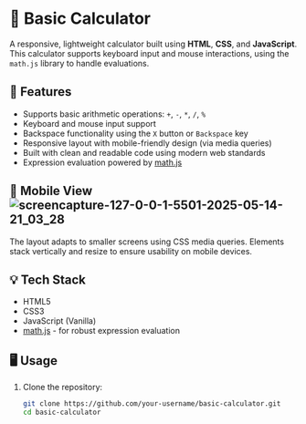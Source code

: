 # 🔢 Basic Calculator

A responsive, lightweight calculator built using **HTML**, **CSS**, and **JavaScript**. This calculator supports keyboard input and mouse interactions, using the `math.js` library to handle evaluations.



## 🚀 Features

- Supports basic arithmetic operations: `+`, `-`, `*`, `/`, `%`
- Keyboard and mouse input support
- Backspace functionality using the `X` button or `Backspace` key
- Responsive layout with mobile-friendly design (via media queries)
- Built with clean and readable code using modern web standards
- Expression evaluation powered by [math.js](https://mathjs.org/)

## 📱 Mobile View![screencapture-127-0-0-1-5501-2025-05-14-21_03_28](https://github.com/user-attachments/assets/32f691a9-1f90-4548-8e07-2dcb6dbddd2c)


The layout adapts to smaller screens using CSS media queries. Elements stack vertically and resize to ensure usability on mobile devices.

## 💡 Tech Stack

- HTML5
- CSS3
- JavaScript (Vanilla)
- [math.js](https://mathjs.org/) - for robust expression evaluation

## 🖥️ Usage

1. Clone the repository:
   ```bash
   git clone https://github.com/your-username/basic-calculator.git
   cd basic-calculator
